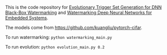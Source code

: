 This is the code repository for [Evolutionary Trigger Set Generation for DNN Black-Box Watermarking](https://arxiv.org/abs/1906.04411) and [Watermarking Deep Neural Networks for Embedded Systems](https://ieeexplore.ieee.org/abstract/document/8587745).

The models come from https://github.com/kuangliu/pytorch-cifar.

To run watermarking:
```python watermarking_main.py```

To run evolution:
```python evolution_main.py 0.2```